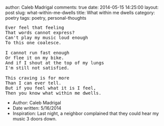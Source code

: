 author: Caleb Madrigal
comments: true
date: 2014-05-15 14:25:00
layout: post
slug: what-within-me-dwells
title: What within me dwells
category: poetry
tags: poetry, personal-thoughts

<pre>
Ever feel that feeling 
That words cannot express?
Can't play my music loud enough
To this one coalesce.

I cannot run fast enough
Or flee it on my bike.
And if I shout at the top of my lungs
I'm still not satisfied.

This craving is for more
Than I can ever tell.
But if you feel what it is I feel,
Then you know what within me dwells.
</pre>

* Author: Caleb Madrigal
* Date written: 5/16/2014
* Inspiration: Last night, a neighbor complained that they could hear my music 3 doors down.

